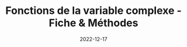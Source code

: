---
title: "Fonctions de la variable complexe - Fiche & Méthodes"
collection: documents
permalink: /documents/fonctions-de-la-variable-complexe-fiche-methodes
date: 2022-12-17
paperurl: '/files/ma104_fiche_exam.pdf'
overleaf: 'https://www.overleaf.com/read/jvkkwghctkxk'
citation: "Fonctions analytiques, Fonctions holomorphes et intégrales de chemin, Théorie de Cauchy, Théorème des résidus, Fonctions logarithme et racine carrée, Transformations conformes"
---